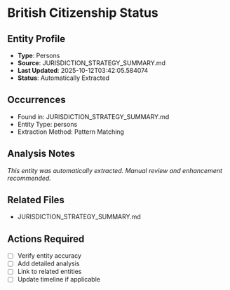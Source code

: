 # British Citizenship Status

## Entity Profile
- **Type**: Persons
- **Source**: JURISDICTION_STRATEGY_SUMMARY.md
- **Last Updated**: 2025-10-12T03:42:05.584074
- **Status**: Automatically Extracted

## Occurrences
- Found in: JURISDICTION_STRATEGY_SUMMARY.md
- Entity Type: persons
- Extraction Method: Pattern Matching

## Analysis Notes
*This entity was automatically extracted. Manual review and enhancement recommended.*

## Related Files
- JURISDICTION_STRATEGY_SUMMARY.md

## Actions Required
- [ ] Verify entity accuracy
- [ ] Add detailed analysis
- [ ] Link to related entities
- [ ] Update timeline if applicable
